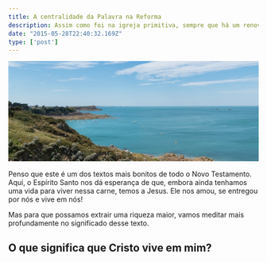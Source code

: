 ```yaml
---
title: A centralidade da Palavra na Reforma
description: Assim como foi na igreja primitiva, sempre que há um renovo espiritual, vemos a Palavra prevalecendo.
date: "2015-05-28T22:40:32.169Z"
type: ['post']
---
```


![Cruz](./shore.jpg)

Penso que este é um dos textos mais bonitos de todo o Novo Testamento. Aqui, o Espírito Santo nos dá esperança de que, embora ainda tenhamos uma vida para viver nessa carne, temos a Jesus. Ele nos amou, se entregou por nós e vive em nós!

Mas para que possamos extrair uma riqueza maior, vamos meditar mais profundamente no significado desse texto.

## O que significa que Cristo vive em mim?
